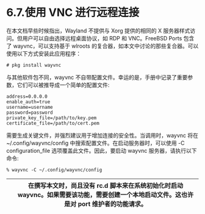 # 6.7.使用 VNC 进行远程连接

在本文档早些时候指出，Wayland 不提供与 Xorg 提供的相同的 X 服务器样式访问。但用户可以自由选择远程桌面协议，如 RDP 和 VNC。FreeBSD Ports 包含了 wayvnc，可以支持基于 wlroots 的复合器，如本文中讨论的那些复合器。可以使用以下方式安装此应用程序：

```
# pkg install wayvnc
```

与其他软件包不同，wayvnc 不自带配置文件。幸运的是，手册中记录了重要参数，它们可以被推导成一个简单的配置文件:

```
address=0.0.0.0
enable_auth=true
username=username
password=password
private_key_file=/path/to/key.pem
certificate_file=/path/to/cert.pem
```

需要生成关键文件，并强烈建议用于增加连接的安全性。当调用时，wayvnc 将在 ~/.config/wayvnc/config 中搜索配置文件。在启动服务器时，可以使用 -C configuration_file 选项覆盖此文件。因此，要启动 wayvnc 服务器，请执行以下命令:

```
% wayvnc -C ~/.config/wayvnc/config
```

|  | 在撰写本文时，尚且没有 rc.d 脚本来在系统初始化时启动 wayvnc。如果需要该功能，需要创建一个本地启动文件。这也许是对 port 维护者的功能请求。|
| -- | ---------------------------------------------------------------------------------------------------------------------------------------------- |

